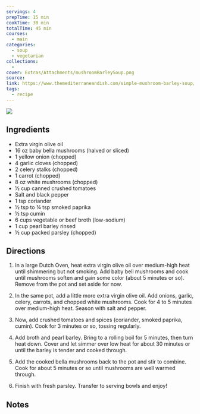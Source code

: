```yaml
---
servings: 4
prepTime: 15 min
cookTime: 30 min
totalTime: 45 min
courses:
  - main
categories:
  - soup
  - vegetarian
collections:
  -
cover: Extras/Attachments/mushroomBarleySoup.png
source:
link: https://www.themediterraneandish.com/simple-mushroom-barley-soup/
tags:
  - recipe
---
```


![](Extras/Attachments/mushroomBarleySoup.png)


## Ingredients

- Extra virgin olive oil
- 16 oz baby bella mushrooms (halved or sliced)
- 1 yellow onion (chopped)
- 4 garlic cloves (chopped)
- 2 celery stalks (chopped)
- 1 carrot (chopped)
- 8 oz white mushrooms (chopped)
- ½ cup canned crushed tomatoes
- Salt and black pepper
- 1 tsp coriander
- ½ tsp to ¾ tsp smoked paprika
- ½ tsp cumin
- 6 cups vegetable or beef broth (low-sodium)
- 1 cup pearl barley rinsed
- ½ cup packed parsley (chopped)


## Directions

1. In a large Dutch Oven, heat extra virgin olive oil over medium-high heat until shimmering but not smoking. Add baby bell mushrooms and cook until mushrooms soften and gain some color (about 5 minutes or so). Remove from the pot and set aside for now.

2. In the same pot, add a little more extra virgin olive oil. Add onions, garlic, celery, carrots, and chopped white mushrooms. Cook for 4 to 5 minutes over medium-high heat. Season with salt and pepper.

3. Now, add crushed tomatoes and spices (coriander, smoked paprika, cumin). Cook for 3 minutes or so, tossing regularly.

4. Add broth and pearl barley. Bring to a rolling boil for 5 minutes, then turn heat down. Cover and let simmer over low heat for about 30 minutes or until the barley is tender and cooked through.

5. Add the cooked bella mushrooms back to the pot and stir to combine. Cook for about 5 minutes or so until mushrooms are well warmed through.

6. Finish with fresh parsley. Transfer to serving bowls and enjoy!


## Notes